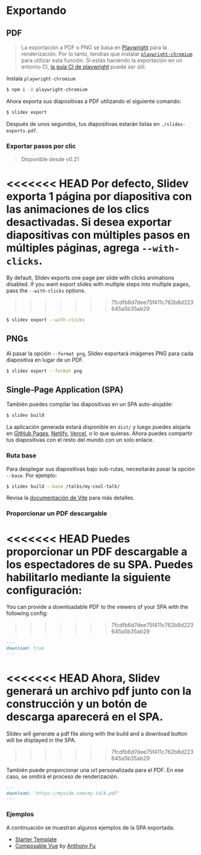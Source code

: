 # Exportando

## PDF

> La exportación a PDF o PNG se basa en [Playwright](https://playwright.dev) para la renderización. Por lo tanto, tendras que instalar [`playwright-chromium`](https://playwright.dev/docs/installation#download-single-browser-binary) para utilizar esta función.
> Si estás haciendo la exportación en un entorno CI, [la guía CI de playwright](https://playwright.dev/docs/ci) puede ser útil.

Instala `playwright-chromium`

```bash
$ npm i -D playwright-chromium
```

Ahora exporta sus diapositivas a PDF utilizando el siguiente comando:

```bash
$ slidev export
```

Después de unos segundos, tus diapositivas estarán listas en `./slides-exports.pdf`.

### Exportar pasos por clic

> Disponible desde v0.21

<<<<<<< HEAD
Por defecto, Slidev exporta 1 página por diapositiva con las animaciones de los clics desactivadas. Si desea exportar diapositivas con múltiples pasos en múltiples páginas, agrega `--with-clicks`.
=======
By default, Slidev exports one page per slide with clicks animations disabled. If you want export slides with multiple steps into multiple pages, pass the `--with-clicks` options.
>>>>>>> 7fcdfb6d7dee75f411c762b8d223645a5b35ab29

```bash
$ slidev export --with-clicks
```

## PNGs

Al pasar la opción `--format png`, Slidev exportará imágenes PNG para cada diapositiva en lugar de un PDF.

```bash
$ slidev export --format png
```

## Single-Page Application (SPA)

También puedes compilar las diapositivas en un SPA auto-alojable:

```bash
$ slidev build
```

La aplicación generada estará disponible en `dist/` y luego puedes alojarla en [GitHub Pages](https://pages.github.com/), [Netlify](https://netlify.app/), [Vercel](https://vercel.com/), o lo que quieras. Ahora puedes compartir tus diapositivas con el resto del mundo con un solo enlace.

### Ruta base

Para desplegar sus diapositivas bajo sub-rutas, necesitarás pasar la opción `--base`. Por ejemplo:

```bash
$ slidev build --base /talks/my-cool-talk/
```

Revisa la [documentación de Vite](https://vitejs.dev/guide/build.html#public-base-path) para más detalles.

### Proporcionar un PDF descargable

<<<<<<< HEAD
Puedes proporcionar un PDF descargable a los espectadores de su SPA. Puedes habilitarlo mediante la siguiente configuración:
=======
You can provide a downloadable PDF to the viewers of your SPA with the following config:
>>>>>>> 7fcdfb6d7dee75f411c762b8d223645a5b35ab29

```md
---
download: true
---
```

<<<<<<< HEAD
Ahora, Slidev generará un archivo pdf junto con la construcción y un botón de descarga aparecerá en el SPA.
=======
Slidev will generate a pdf file along with the build and a download button will be displayed in the SPA.
>>>>>>> 7fcdfb6d7dee75f411c762b8d223645a5b35ab29

También puede proporcionar una url personalizada para el PDF. En ese caso, se omitirá el proceso de renderización.

```md
---
download: 'https://myside.com/my-talk.pdf'
---
```

### Ejemplos

A continuación se muestran algunos ejemplos de la SPA exportada:

- [Starter Template](https://sli.dev/demo/starter)
- [Composable Vue](https://talks.antfu.me/2021/composable-vue) by [Anthony Fu](https://github.com/antfu)
